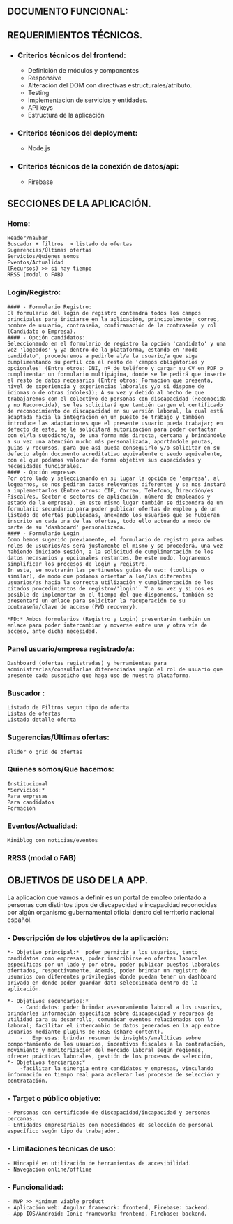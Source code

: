 ## DOCUMENTO FUNCIONAL:

## REQUERIMIENTOS TÉCNICOS.
 - ### Criterios técnicos del frontend:
	- Definición de módulos y componentes
	- Responsive
	- Alteración del DOM con directivas estructurales/atributo.
	- Testing
	- Implementacion de servicios y entidades.
	- API keys
	- Estructura de la aplicación
 - ### Criterios técnicos del deployment:
	- Node.js
 - ### Criterios técnicos de la conexión de datos/api:
	- Firebase

## SECCIONES DE LA APLICACIÓN.

### Home:
	Header/navbar
	Buscador + filtros  > listado de ofertas
	Sugerencias/Últimas ofertas
	Servicios/Quienes somos
	Eventos/Actualidad
	(Recursos) >> si hay tiempo
	RRSS (modal o FAB)

### Login/Registro:
	#### - Formulario Registro:
	El formulario del login de registro contendrá todos los campos principales para iniciarse en la aplicación, principalmente: correo, nombre de usuario, contraseña, confiramación de la contraseña y rol (Candidato o Empresa).
	#### - Opción candidatos:
	Seleccionando en el formulario de registro la opción 'candidato' y una vez 'logeados' y ya dentro de la plataforma, estando en 'modo candidato', procederemos a pedirle al/a la usuario/a que siga cumplimentando su perfil con el resto de 'campos obligatorios y opcionales' (Entre otros: DNI, nº de teléfono y cargar su CV en PDF o cumplimentar un formulario multipágina, donde se le pedirá que inserte el resto de datos necesarios (Entre otros: Formación que presenta, nivel de experiencia y experiencias laborales y/o si dispone de idiomas o de otras índoles)); A su vez y debido al hecho de que trabajaremos con el colectivo de personas con discapacidad (Reconocida y no Reconocida), se les solicitará que también cargen el certificado de reconocimiento de discapacidad en su versión laboral, la cual está adaptada hacia la integración en un puesto de trabajo y también introduce las adaptaciones que el presente usuario pueda trabajar; en defecto de este, se le solicitará autorización para poder contactar con el/la susodicho/a, de una forma más directa, cercana y brindándole a su vez una atención mucho más personalizada, aportándole pautas, guias y recursos, para que así pueda conseguirlo y/o solicitar en su defecto algún documento acreditativo equivalente o seudo equivalente, con el que podamos valorar de forma objetiva sus capacidades y necesidades funcionales.
	#### - Opción empresas
	Por otro lado y seleccionando en su lugar la opción de 'empresa', al logearnos, se nos pediran datos relevantes diferentes y se nos instará a implementarlos (Entre otros: CIF, Correo, Telefono, Dirección/es Fiscal/es, Sector o sectores de aplicación, número de empleados y estado de la empresa). En este mismo lugar también se dispondra de un formulario secundario para poder publicar ofertas de empleo y de un listado de ofertas publicadas, anexando los usuarios que se hubieran inscrito en cada una de las ofertas, todo ello actuando a modo de parte de su 'dashboard' personalizada.
	#### - Formulario Login
	Como hemos sugerido previamente, el formulario de registro para ambos roles de usuarios/as será justamente el mismo y se procederá, una vez habiendo iniciado sesión, a la solicitud de cumplimentación de los datos necesarios y opcionales restantes. De este modo, lograremos simplificar los procesos de login y registro.
	En este, se mostrarán las pertinentes guías de uso: (tooltips o similar), de modo que podamos orientar a los/las diferentes usuarios/as hacia la correcta utilización y cumplimentación de los citados procedimientos de registro/'login'. Y a su vez y si nos es posible de implementar en el tiempo del que disponemos, también se presentará un enlace para solicitar la recuperación de su contraseña/clave de acceso (PWD recovery).

	*PD:* Ambos formularios (Registro y Login) presentarán también un enlace para poder intercambiar y moverse entre una y otra vía de acceso, ante dicha necesidad.

### Panel usuario/empresa registrado/a:
	Dashboard (ofertas registradas) y herramientas para administrarlas/consultarlas diferenciadas según el rol de usuario que presente cada susodicho que haga uso de nuestra plataforma.

### Buscador :
	Listado de Filtros segun tipo de oferta
	Listas de ofertas
	Listado detalle oferta

### Sugerencias/Últimas ofertas:
	slider o grid de ofertas

### Quienes somos/Que hacemos:
	Institucional
	*Servicios:*
	Para empresas
	Para candidatos
	Formación

### Eventos/Actualidad:
	Miniblog con noticias/eventos

### RRSS (modal o FAB)

## OBJETIVOS DE USO DE LA APP.

La aplicación que vamos a definir es un portal de empleo orientado a personas con distintos tipos de discapacidad e incapacidad reconocidas por algún organismo gubernamental oficial dentro del territorio nacional español.

### - Descripción de los objetivos de la aplicación:

	*- Objetivo principal:*  poder permitir a los usuarios, tanto candidatos como empresas, poder inscribirse en ofertas laborales específicas por un lado y por otro, poder publicar puestos laborales ofertados, respectivamente. Además, poder brindar un registro de usuarios con diferentes privilegios donde puedan tener un dashboard privado en donde poder guardar data seleccionada dentro de la aplicación.
		
	*- Objetivos secundarios:*
		- Candidatos: poder brindar asesoramiento laboral a los usuarios, brindarles información específica sobre discapacidad y recursos de utilidad para su desarrollo, comunicar eventos relacionados con lo laboral; facilitar el intercambio de datos generados en la app entre usuarios mediante plugins de RRSS (share content).
		- 	Empresas: brindar resumen de insights/analíticas sobre comportamiento de los usuarios, incentivos fiscales a la contratación, movimiento y monitorización del mercado laboral según regiones, ofrecer prácticas laborales, gestión de los procesos de selección,  
	*- Objetivos terciarios:*
		-facilitar la sinergia entre candidatos y empresas, vinculando información en tiempo real para acelerar los procesos de selección y contratación.


### - Target o público objetivo:
	- Personas con certificado de discapacidad/incapacidad y personas cercanas.
	- Entidades empresariales con necesidades de selección de personal específico según tipo de trabajador.

### - Limitaciones técnicas de uso:
	- Hincapié en utilización de herramientas de accesibilidad.
	- Navegación online/offline

### - Funcionalidad:
	- MVP >> Minimum viable product 
	- Aplicación web: Angular framework: frontend, Firebase: backend.
	- App IOS/Android: Ionic framework: frontend, Firebase: backend.
